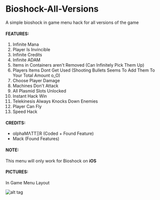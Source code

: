 # Bioshock-All-Versions
A simple bioshock in game menu hack for all versions of the game

<h4>FEATURES:</h4>

1. Infinite Mana
2. Player Is Invincible
3. Infinite Credits
4. Infinite ADAM
5. Items in Containers aren't Removed (Can Infinitely Pick Them Up)
6. Players Items Dont Get Used (Shooting Bullets Seems To Add Them To Your Total Amount o_O)
7. Choose Player Damage
8. Machines Don't Attack
9. All Plasmid Slots Unlocked
10. Instant Hack Win
11. Telekinesis Always Knocks Down Enemies
12. Player Can Fly
13. Speed Hack

<h4>CREDITS:</h4>

- αlphaMΛTTΞR (Coded + Found Feature)
- Mack (Found Features)

<h4>NOTE:</h4>

This menu will only work for Bioshock on <b>iOS</b>

<h4>PICTURES:</h4>

In Game Menu Layout

![alt tag](https://raw.github.com/AlphaMatterr/PvZ2_IGM/master/Pictures/Version_Check.PNGa)

